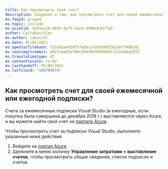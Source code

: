 ```yaml
---
title: Как просмотреть свой счет?
description: Сведения о том, как просмотреть счет для своей ежемесячной или ежегодной подписки Visual Studio
ms.faqid: group4_
ms.topic: include
ms.assetid: 2b91ea18-d8d5-4a75-a2cd-4996e63d77e8
author: CaityBuschlen
ms.author: cabuschl
ms.date: 05/03/2021
ms.openlocfilehash: f51681e4d30f574db1c4103b0d5362abf748628c
ms.sourcegitcommit: dd2fc6e03a789c044f8438096b8f112e4dba5557
ms.translationtype: HT
ms.contentlocale: ru-RU
ms.lasthandoff: 05/06/2021
ms.locfileid: "108793474"
---
```

## <a name="how-do-i-view-my-invoice-for-monthly-and-annual-subscriptions"></a>Как просмотреть счет для своей ежемесячной или ежегодной подписки?

Счета за ежемесячные подписки Visual Studio (и ежегодные, если покупка была совершена до декабря 2018 г.) выставляются через Azure, и вы можете найти свой счет на [портале Azure](https://portal.azure.com/). 

Чтобы просмотреть счет за подписки Visual Studio, выполните указанные ниже действия.
1. Войдите на [портал Azure](https://portal.azure.com/). 
0. Щелкните в меню колонку **Управление затратами + выставление счетов**, чтобы просмотреть общие сведения, список подписок и счетов. 